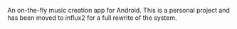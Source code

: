 An on-the-fly music creation app for Android. This is a personal project and has been moved to influx2 for a full rewrite of the system.
